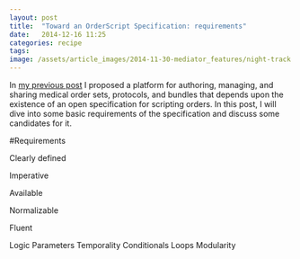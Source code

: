 ```yaml
---
layout: post
title:  "Toward an OrderScript Specification: requirements"
date:   2014-12-16 11:25
categories: recipe
tags:
image: /assets/article_images/2014-11-30-mediator_features/night-track.JPG
---
```

In [my previous post](http://brianmacarthur.github.io/introduction/2014/12/12/open-source-standardization-of-care.html) I proposed a platform for authoring, managing, and sharing medical order sets, protocols, and bundles that depends upon the existence of an open specification for scripting orders. In this post, I will dive into some basic requirements of the specification and discuss some candidates for it.

#Requirements

Clearly defined

Imperative

Available

Normalizable

Fluent

Logic
Parameters
Temporality
Conditionals
Loops
Modularity


